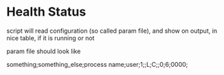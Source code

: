 # Health Status


script will read configuration (so called param file), and show on output, in nice table, if it is running or not

param file should look like

something;something_else;process name;user;1;;L;C;;0;6;0000;
